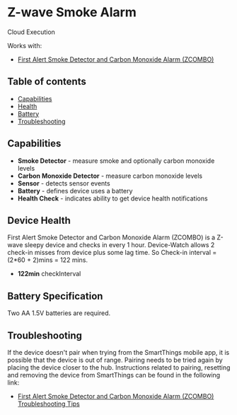 # Z-wave Smoke Alarm

Cloud Execution

Works with: 

* [First Alert Smoke Detector and Carbon Monoxide Alarm (ZCOMBO)](https://www.smartthings.com/works-with-smartthings/sensors/first-alert-smoke-detector-and-carbon-monoxide-alarm-zcombo)

## Table of contents

* [Capabilities](#capabilities)
* [Health](#device-health)
* [Battery](#battery-specification)
* [Troubleshooting](#troubleshooting)

## Capabilities

* **Smoke Detector** - measure smoke and optionally carbon monoxide levels
* **Carbon Monoxide Detector** - measure carbon monoxide levels
* **Sensor** - detects sensor events
* **Battery** - defines device uses a battery
* **Health Check** - indicates ability to get device health notifications

## Device Health

First Alert Smoke Detector and Carbon Monoxide Alarm (ZCOMBO) is a Z-wave sleepy device and checks in every 1 hour.
Device-Watch allows 2 check-in misses from device plus some lag time. So Check-in interval = (2*60 + 2)mins = 122 mins.

* __122min__ checkInterval

## Battery Specification

Two AA 1.5V batteries are required.

## Troubleshooting

If the device doesn't pair when trying from the SmartThings mobile app, it is possible that the device is out of range.
Pairing needs to be tried again by placing the device closer to the hub.
Instructions related to pairing, resetting and removing the device from SmartThings can be found in the following link:
* [First Alert Smoke Detector and Carbon Monoxide Alarm (ZCOMBO) Troubleshooting Tips](https://support.smartthings.com/hc/en-us/articles/201581984-First-Alert-Smoke-Detector-and-Carbon-Monoxide-Alarm-ZCOMBO-)